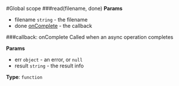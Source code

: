 #Global scope
<a name="read"></a>
###read(filename, done)
**Params**

- filename `string` - the filename
- done [onComplete](#onComplete) - the callback

<a name="onComplete"></a>
###callback: onComplete
Called when an async operation completes

**Params**

- err `object` - an error, or `null`
- result `string` - the result info

**Type**: `function`  
